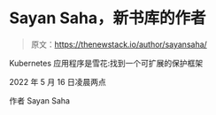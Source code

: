 # Sayan Saha，新书库的作者

> 原文：<https://thenewstack.io/author/sayansaha/>

Kubernetes 应用程序是雪花:找到一个可扩展的保护框架

2022 年 5 月 16 日凌晨两点

作者 Sayan Saha